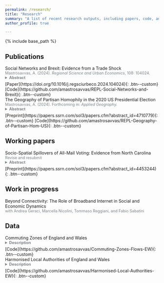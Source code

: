```yaml
---
permalink: /research/
title: "Research"
summary: "A list of recent research outputs, including papers, code, and data."
author_profile: true

---
```


{% include base_path %}


## Publications

<summary>Social Networks and Brexit: Evidence from a Trade Shock</summary>
<summary style="font-size: 0.9em;color:#7B8287;">Mastrosavvas, A. (2024). <em>Regional Science and Urban Economics</em>, 108: 104024.</summary>

<details style = "margin-top: 0;"><summary  style="font-size: 0.9em;color:#7B8287; margin-top: 0; margin-bottom: 5px;"><b>Abstract</b> </summary>
<blockquote style="font-size: 0.8em;color:#7B8287; margin-top: 0; margin-bottom: 5px; margin-left: 4px;"> 
Regional exposure to Chinese import competition has often been linked to support for the Leave option in the 2016 UK EU membership referendum. Looking at 143 harmonised International Territorial Level 3 (ITL3) regions covering England and Wales, and using data on the density of online social ties between them, I show that regional support for leaving the EU was also associated with exposure in socially connected regions. I first delineate 18 commuting zones based on interregional flows over three Census years. For each region, I then construct a measure of own exposure to Chinese import competition and a measure of exposure in a set of social neighbours located outside its commuting zone. Exploiting variation within commuting zones, and using an instrumental variable approach, I find that the two measures have comparable positive effects on the regional share of the Leave vote. In a series of checks, I do not find evidence that the effect of social neighbours’ exposure is driven by an economic channel or a relationship between import competition and social ties. I also corroborate the regional results using survey data on vote choice. I interpret these findings as indicative of social spillovers between local labour markets: information flows from social neighbours are a likely channel behind the estimated spillover effects on voting outcomes.
</blockquote>
</details> [Paper](https://doi.org/10.1016/j.regsciurbeco.2024.104024){: .btn--custom} [Code](https://github.com/amastrosavvas/REPL-Social-Networks-and-Brexit){: .btn--custom}
<br> 

<summary>The Geography of Partisan Homophily in the 2020 US Presidential Election</summary>
<summary style="font-size: 0.9em;color:#7B8287;"> Mastrosavvas, A. (2024). Forthcoming in: <em> Applied Geography.</em></summary>
<details><summary  style="font-size: 0.9em;color:#7B8287; margin-bottom:  5px;"><b>Abstract</b></summary>
<blockquote style="font-size: 0.8em;color:#7B8287; margin-top: 0; margin-bottom:  5px; margin-left: 4px;">
Partisan segregation in the United States is often interpreted as evidence of limited social interaction among out-partisans, or partisan homophily. In this paper, I draw on 2020 US presidential election results and data on the pairwise density of social ties between the populations of 22,537 zip code tabulation areas (ZCTA) to examine how different areas are socially connected to politically similar others. Using the local Moran index, I first identify clusters of ZCTAs where there is evidence of partisan homophily or heterophily. In a series of multinomial logistic regressions, I then also examine differences in the probability of each cluster across different settlement types and regions, and across areas with differences in the relative connectedness and geographic distance to others. I find that partisan homophily is the norm across areas, broadly tracking partisan segregation along the urban-rural continuum. However, the populations of Democratic-leaning areas, which are most likely to be in cities and suburbs, are on average likely to have more of their co-partisan social ties in relatively distant areas when compared to the populations of Republican-leaning areas. This highlights the prospect of partisan differences in the role of non-local context in local political outcomes.
</blockquote>
</details>
[Preprint](https://papers.ssrn.com/sol3/papers.cfm?abstract_id=4710779){: .btn--custom}
[Code](https://github.com/amastrosavvas/REPL-Geography-of-Partisan-Hom-US){: .btn--custom}

## Working papers

<summary>Socio-Spatial Spillovers of All-Mail Voting: Evidence from North Carolina</summary>
<summary style="font-size: 0.9em;color:#7B8287;"> Revise and resubmit</summary>
<details><summary  style="font-size: 0.9em;color:#7B8287; margin-bottom:  5px;"><b>Abstract</b></summary>
<blockquote style="font-size: 0.8em;color:#7B8287; margin-top: 0; margin-bottom: 5px; margin-left: 4px;">
All-mail voting has been introduced in several jurisdictions in the United States since the COVID-19 pandemic, with the resulting need for processing larger volumes of mail ballots posing challenges to election administration. Leveraging data on more than 4.5 million eligible voters in the state of North Carolina and on online social ties between zip code tabulation areas (ZCTA) across the country, I show that local rollouts of all-mail voting also have spillover effects on choice of voting method in distant areas. Using a difference-in-differences research design, I find that an increase in the ZCTA-level share of social ties in counties that switched to all-mail voting between the 2016 and 2020 presidential elections by one standard deviation (1.77 percentage points) corresponds to an increase in the probability of casting a mail ballot by roughly 3.8 percentage points. These socio-spatial spillovers are stronger for older voters, non-Republicans, and those residing in metropolitan counties. The findings suggest that considering the aggregate social ties of a local jurisdiction in other areas may aid election officials in planning for changes in the demand for mail ballots.
</blockquote>
</details>
[Preprint](https://papers.ssrn.com/sol3/papers.cfm?abstract_id=4453244){: .btn--custom}

## Work in progress

<summary>Beyond Connectivity: The Role of Broadband Internet in Social and Economic Dynamics</summary>
<summary style="font-size: 0.9em;color:#7B8287;"> with Andrea Geraci, Marcella Nicolini, Tommaso Reggiani, and Fabio Sabatini</summary>


## Data

<summary>Commuting Zones of England and Wales</summary> 
<details><summary  style="font-size: 0.9em;color:#7B8287; margin-bottom:  5px;"><b>Description</b></summary>
<blockquote style="font-size: 0.8em;color:#7B8287; margin-top: 0;margin-bottom:  5px; margin-left: 4px;">
Tolbert-Sizer commuting zones based on harmonised local authority district (LAD) commuting matrices from the 1991, 2001, and 2011 UK Census.
</blockquote>
</details>
[Code](https://github.com/amastrosavvas/Commuting-Zones-Flows-EW){: .btn--custom}
<br> 

<summary>Harmonised Local Authorities of England and Wales</summary> 
<details><summary  style="font-size: 0.9em;color:#7B8287; margin-bottom:  5px;"><b>Description</b></summary>
<blockquote style="font-size: 0.8em;color:#7B8287; margin-top: 0;margin-bottom:  5px; margin-left: 4px;">
Harmonised classification of local authority districts (LAD) that is stable over time and consistent with official data on commuting and migration.
</blockquote>
</details>
[Code](https://github.com/amastrosavvas/Harmonised-Local-Authorities-EW){: .btn--custom}

